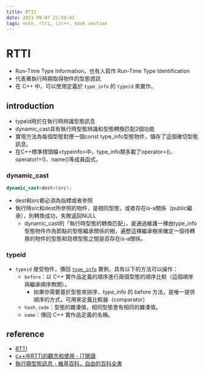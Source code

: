 ```yaml
---
title: RTII
date: 2021-09-07 21:54:41
tags: note, rtti, c/c++, book section
---
```


# RTTI
- Run-Time Type Information，也有人寫作 Run-Time Type Identification
- 代表著執行時期取得物件的型態資訊
- 在 C++ 中，可以使用定義於 `type_info` 的 `typeid` 來實作。
<!--more-->
## introduction
- typeid用於在執行時辨識型態訊息
- dynamic_cast具有執行時型態辨識和型態轉換匹配2個功能
- 實現方法為每個型態對應一個const type_info型態物件，儲存了這個確切型態訊息。
- 在C++標準標頭檔\<typeinfo>中，type_info類多載了operator=()、operator!=()、name()等成員函式。

### dynamic_cast
```cpp
dynamic_cast<dest>(src);
```
- dest和src都必須為指標或者參照
- 執行時src和dest所參照的物件，是相同型態，或者存在is-a關係（public繼承），則轉換成功，失敗返回NULL
    - dynamic_cast的「執行時型態的轉換匹配」，是通過維護一棵由type_info型態物件作為節點的型態繼承關係的樹，遍歷這棵繼承樹來確定一個待轉換的物件的型態和目標型態之間是否存在is-a關係。


### typeid
- `typeid` 接受物件，傳回 [`type_info`](https://en.cppreference.com/w/cpp/types/type_info) 實例，具有以下的方法可以操作：
    -   `before`：以 C++ 實作品定義的順序進行兩個型態的順序比較（這個順序與繼承順序無關）。
        -   如果你需要基於型態來排序，type_info 的 before 方法，是唯一提供順序的方式，可用來定義比較器（comparator）
    -   `hash_code`：型態的雜湊值，相同型態會有相同的雜湊值。
    -   `name`：傳回 C++ 實作品定義的名稱。


## reference
- [RTTI](https://openhome.cc/Gossip/CppGossip/RTTI.html)
- [c++中RTTI的觀念和使用 - IT閱讀](https://www.itread01.com/content/1547704114.html)
- [執行期型態訊息 - 維基百科，自由的百科全書](https://zh.wikipedia.org/wiki/%E5%9F%B7%E8%A1%8C%E6%9C%9F%E5%9E%8B%E6%85%8B%E8%A8%8A%E6%81%AF)